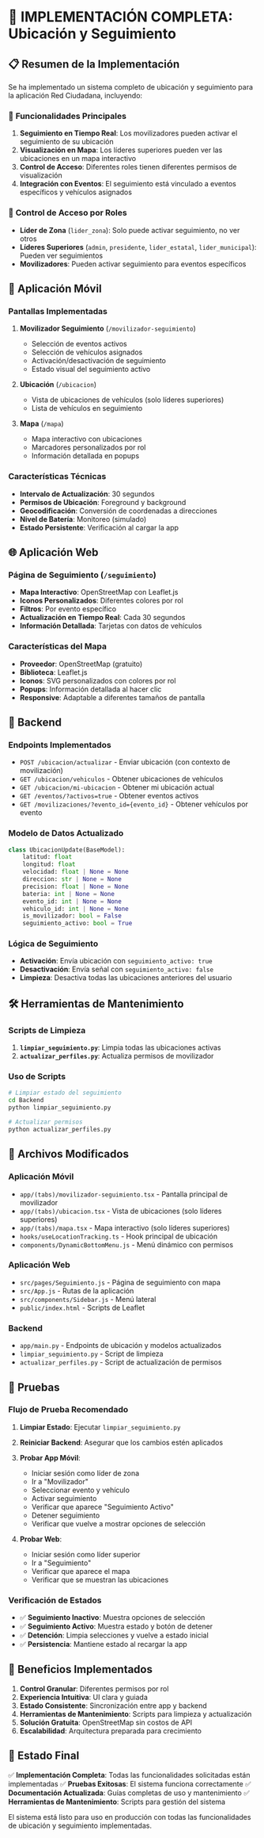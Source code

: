 # 🚀 **IMPLEMENTACIÓN COMPLETA: Ubicación y Seguimiento**

## 📋 **Resumen de la Implementación**

Se ha implementado un sistema completo de ubicación y seguimiento para la aplicación Red Ciudadana, incluyendo:

### 🎯 **Funcionalidades Principales**

1. **Seguimiento en Tiempo Real**: Los movilizadores pueden activar el seguimiento de su ubicación
2. **Visualización en Mapa**: Los líderes superiores pueden ver las ubicaciones en un mapa interactivo
3. **Control de Acceso**: Diferentes roles tienen diferentes permisos de visualización
4. **Integración con Eventos**: El seguimiento está vinculado a eventos específicos y vehículos asignados

### 🔐 **Control de Acceso por Roles**

- **Líder de Zona** (`lider_zona`): Solo puede activar seguimiento, no ver otros
- **Líderes Superiores** (`admin`, `presidente`, `lider_estatal`, `lider_municipal`): Pueden ver seguimientos
- **Movilizadores**: Pueden activar seguimiento para eventos específicos

## 📱 **Aplicación Móvil**

### **Pantallas Implementadas**

1. **Movilizador Seguimiento** (`/movilizador-seguimiento`)
   - Selección de eventos activos
   - Selección de vehículos asignados
   - Activación/desactivación de seguimiento
   - Estado visual del seguimiento activo

2. **Ubicación** (`/ubicacion`)
   - Vista de ubicaciones de vehículos (solo líderes superiores)
   - Lista de vehículos en seguimiento

3. **Mapa** (`/mapa`)
   - Mapa interactivo con ubicaciones
   - Marcadores personalizados por rol
   - Información detallada en popups

### **Características Técnicas**

- **Intervalo de Actualización**: 30 segundos
- **Permisos de Ubicación**: Foreground y background
- **Geocodificación**: Conversión de coordenadas a direcciones
- **Nivel de Batería**: Monitoreo (simulado)
- **Estado Persistente**: Verificación al cargar la app

## 🌐 **Aplicación Web**

### **Página de Seguimiento** (`/seguimiento`)

- **Mapa Interactivo**: OpenStreetMap con Leaflet.js
- **Iconos Personalizados**: Diferentes colores por rol
- **Filtros**: Por evento específico
- **Actualización en Tiempo Real**: Cada 30 segundos
- **Información Detallada**: Tarjetas con datos de vehículos

### **Características del Mapa**

- **Proveedor**: OpenStreetMap (gratuito)
- **Biblioteca**: Leaflet.js
- **Iconos**: SVG personalizados con colores por rol
- **Popups**: Información detallada al hacer clic
- **Responsive**: Adaptable a diferentes tamaños de pantalla

## 🔧 **Backend**

### **Endpoints Implementados**

- `POST /ubicacion/actualizar` - Enviar ubicación (con contexto de movilización)
- `GET /ubicacion/vehiculos` - Obtener ubicaciones de vehículos
- `GET /ubicacion/mi-ubicacion` - Obtener mi ubicación actual
- `GET /eventos/?activos=true` - Obtener eventos activos
- `GET /movilizaciones/?evento_id={evento_id}` - Obtener vehículos por evento

### **Modelo de Datos Actualizado**

```python
class UbicacionUpdate(BaseModel):
    latitud: float
    longitud: float
    velocidad: float | None = None
    direccion: str | None = None
    precision: float | None = None
    bateria: int | None = None
    evento_id: int | None = None
    vehiculo_id: int | None = None
    is_movilizador: bool = False
    seguimiento_activo: bool = True
```

### **Lógica de Seguimiento**

- **Activación**: Envía ubicación con `seguimiento_activo: true`
- **Desactivación**: Envía señal con `seguimiento_activo: false`
- **Limpieza**: Desactiva todas las ubicaciones anteriores del usuario

## 🛠️ **Herramientas de Mantenimiento**

### **Scripts de Limpieza**

1. **`limpiar_seguimiento.py`**: Limpia todas las ubicaciones activas
2. **`actualizar_perfiles.py`**: Actualiza permisos de movilizador

### **Uso de Scripts**

```bash
# Limpiar estado del seguimiento
cd Backend
python limpiar_seguimiento.py

# Actualizar permisos
python actualizar_perfiles.py
```

## 📁 **Archivos Modificados**

### **Aplicación Móvil**
- `app/(tabs)/movilizador-seguimiento.tsx` - Pantalla principal de movilizador
- `app/(tabs)/ubicacion.tsx` - Vista de ubicaciones (solo líderes superiores)
- `app/(tabs)/mapa.tsx` - Mapa interactivo (solo líderes superiores)
- `hooks/useLocationTracking.ts` - Hook principal de ubicación
- `components/DynamicBottomMenu.js` - Menú dinámico con permisos

### **Aplicación Web**
- `src/pages/Seguimiento.js` - Página de seguimiento con mapa
- `src/App.js` - Rutas de la aplicación
- `src/components/Sidebar.js` - Menú lateral
- `public/index.html` - Scripts de Leaflet

### **Backend**
- `app/main.py` - Endpoints de ubicación y modelos actualizados
- `limpiar_seguimiento.py` - Script de limpieza
- `actualizar_perfiles.py` - Script de actualización de permisos

## 🧪 **Pruebas**

### **Flujo de Prueba Recomendado**

1. **Limpiar Estado**: Ejecutar `limpiar_seguimiento.py`
2. **Reiniciar Backend**: Asegurar que los cambios estén aplicados
3. **Probar App Móvil**:
   - Iniciar sesión como líder de zona
   - Ir a "Movilizador"
   - Seleccionar evento y vehículo
   - Activar seguimiento
   - Verificar que aparece "Seguimiento Activo"
   - Detener seguimiento
   - Verificar que vuelve a mostrar opciones de selección

4. **Probar Web**:
   - Iniciar sesión como líder superior
   - Ir a "Seguimiento"
   - Verificar que aparece el mapa
   - Verificar que se muestran las ubicaciones

### **Verificación de Estados**

- ✅ **Seguimiento Inactivo**: Muestra opciones de selección
- ✅ **Seguimiento Activo**: Muestra estado y botón de detener
- ✅ **Detención**: Limpia selecciones y vuelve a estado inicial
- ✅ **Persistencia**: Mantiene estado al recargar la app

## 🎯 **Beneficios Implementados**

1. **Control Granular**: Diferentes permisos por rol
2. **Experiencia Intuitiva**: UI clara y guiada
3. **Estado Consistente**: Sincronización entre app y backend
4. **Herramientas de Mantenimiento**: Scripts para limpieza y actualización
5. **Solución Gratuita**: OpenStreetMap sin costos de API
6. **Escalabilidad**: Arquitectura preparada para crecimiento

## 🚀 **Estado Final**

✅ **Implementación Completa**: Todas las funcionalidades solicitadas están implementadas
✅ **Pruebas Exitosas**: El sistema funciona correctamente
✅ **Documentación Actualizada**: Guías completas de uso y mantenimiento
✅ **Herramientas de Mantenimiento**: Scripts para gestión del sistema

El sistema está listo para uso en producción con todas las funcionalidades de ubicación y seguimiento implementadas. 